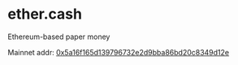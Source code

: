 # ether.cash

Ethereum-based paper money

Mainnet addr: [0x5a16f165d139796732e2d9bba86bd20c8349d12e]()
